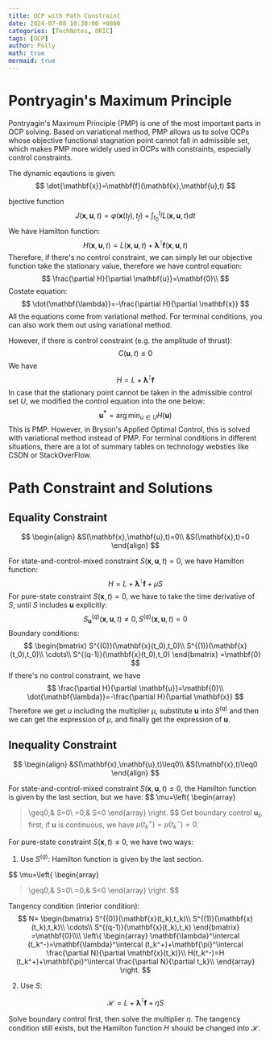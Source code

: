 ```yaml
---
title: OCP with Path Constraint
date: 2024-07-08 10:30:00 +0800
categories: [TechNotes, ORIC]
tags: [OCP]
author: Polly
math: true
mermaid: true
---
```


# Pontryagin's Maximum Principle

Pontryagin's Maximum Principle (PMP) is one of the most important parts in OCP solving. Based on variational method, PMP allows us to solve OCPs whose objective functional stagnation point cannot fall in admissible set, which makes PMP more widely used in OCPs with constraints, especially control constraints.

The dynamic eqautions is given:
$$
\dot{\mathbf{x}}=\mathbf{f}(\mathbf{x},\mathbf{u},t)
$$


bjective function 
$$
J(\mathbf{x},\mathbf{u},t)=\varphi(\mathbf{x}(t_f),t_f)+\int_{t_0}^{t_f}L(\mathbf{x},\mathbf{u},t)dt
$$
We have Hamilton function:
$$
H(\mathbf{x},\mathbf{u},t)=L(\mathbf{x},\mathbf{u},t)+\mathbf{\lambda}^\intercal \mathbf{f}(\mathbf{x},\mathbf{u},t)
$$
Therefore, if there's no control constraint, we can simply let our objective function take the stationary value, therefore we have control equation:
$$
\frac{\partial H}{\partial \mathbf{u}}=\mathbf{0}\\
$$
Costate equation:
$$
\dot{\mathbf{\lambda}}=-\frac{\partial H}{\partial \mathbf{x}}
$$
All the equations come from variational method. For terminal conditions, you can also work them out using variational method.

However, if there is control constraint (e.g. the amplitude of thrust):
$$
C(\mathbf{u},t)\leq 0
$$
We have
$$
H=L+\mathbf{\lambda}^\intercal \mathbf{f}
$$
In case that the stationary point cannot be taken in the admissible control set $U$, we modified the control equation into the one below:
$$
\mathbf{u^*}=\arg \min_{u\in U}H(\mathbf{u})
$$
This is PMP. However, in Bryson's Applied Optimal Control, this is solved with variational method instead of PMP. For terminal conditions in different situations, there are a lot of summary tables on technology websties like CSDN or StackOverFlow.

# Path Constraint and Solutions

## Equality Constraint

$$
\begin{align}
&S(\mathbf{x},\mathbf{u},t)=0\\
&S(\mathbf{x},t)=0
\end{align}
$$

For state-and-control-mixed constraint $S(\mathbf{x},\mathbf{u},t)=0$, we have Hamilton function:
$$
H=L+\mathbf{\lambda}^\intercal \mathbf{f}+\mu S
$$
For pure-state constraint $S(\mathbf{x},t)=0$, we have to take the time derivative of $S$, until $S$ includes $\mathbf{u}$ explicitly:
$$
S^{(q)}_{\mathbf{u}}(\mathbf{x},\mathbf{u},t)\neq0, S^{(q)}(\mathbf{x},\mathbf{u},t)=0
$$
Boundary conditions:
$$
\begin{bmatrix}
S^{(0)}(\mathbf{x}(t_0),t_0)\\
S^{(1)}(\mathbf{x}(t_0),t_0)\\
\cdots\\
S^{(q-1)}(\mathbf{x}(t_0),t_0)
\end{bmatrix}
=\mathbf{0}
$$
If there's no control constraint, we have
$$
\frac{\partial H}{\partial \mathbf{u}}=\mathbf{0}\\
\dot{\mathbf{\lambda}}=-\frac{\partial H}{\partial \mathbf{x}}
$$
Therefore we get $u$ including the multiplier $\mu$, substitute $\mathbf{u}$ into $S^{(q)}$ and then we can get the expression of $\mu$, and finally get the expression of $\mathbf{u}$.

## Inequality Constraint

$$
\begin{align}
&S(\mathbf{x},\mathbf{u},t)\leq0\\
&S(\mathbf{x},t)\leq0
\end{align}
$$

For state-and-control-mixed constraint $S(\mathbf{x},\mathbf{u},t)\leq0$, the Hamilton function is given by the last section, but we have:
$$
\mu=\left\{
\begin{array}
>\geq0,& S=0\\
=0,&	S<0
\end{array}
\right.
$$
Get boundary control $\mathbf{u}_b$ first, if $\mathbf{u}$ is continuous, we have $\mu(t_k^+)=\mu(t_k^-)=0$. 

For pure-state constraint $S(\mathbf{x},t)\leq0$, we have two ways:

1. Use $S^{(q)}$: Hamilton function is given by the last section.

$$
\mu=\left\{
\begin{array}
>\geq0,& S=0\\
=0,&	S<0
\end{array}
\right.
$$

Tangency condition (interior condition): 
$$
N=
\begin{bmatrix}
S^{(0)}(\mathbf{x}(t_k),t_k)\\
S^{(1)}(\mathbf{x}(t_k),t_k)\\
\cdots\\
S^{(q-1)}(\mathbf{x}(t_k),t_k)
\end{bmatrix}
=\mathbf{0}\\\\
\left\{
\begin{array}
\mathbf{\lambda}^\intercal (t_k^-)=\mathbf{\lambda}^\intercal (t_k^+)+\mathbf{\pi}^\intercal \frac{\partial N}{\partial \mathbf{x}(t_k)}\\
H(t_k^-)=H (t_k^+)+\mathbf{\pi}^\intercal \frac{\partial N}{\partial t_k}\\
\end{array}
\right.
$$

2. Use $S$:

$$
\mathcal{H}=L+\mathbf{\lambda}^\intercal \mathbf{f}+\eta S
$$

Solve boundary control first, then solve the multiplier $\eta$. The tangency condition still exists, but the Hamilton function $H$ should be changed into $\mathcal{H}$.
